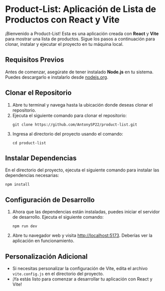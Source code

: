 # Product-List: Aplicación de Lista de Productos con React y Vite

¡Bienvenido a Product-List! Esta es una aplicación creada con **React** y **Vite** para mostrar una lista de productos. Sigue los pasos a continuación para clonar, instalar y ejecutar el proyecto en tu máquina local.

## Requisitos Previos

Antes de comenzar, asegúrate de tener instalado **Node.js** en tu sistema. Puedes descargarlo e instalarlo desde [nodejs.org](https://nodejs.org/).

## Clonar el Repositorio

1. Abre tu terminal y navega hasta la ubicación donde deseas clonar el repositorio.
2. Ejecuta el siguiente comando para clonar el repositorio:
   ```
   git clone https://github.com/AntonySP22/product-list.git
   ```
3. Ingresa al directorio del proyecto usando el comando:
   ```
   cd product-list
   ```

## Instalar Dependencias

En el directorio del proyecto, ejecuta el siguiente comando para instalar las dependencias necesarias:

```
npm install
```

## Configuración de Desarrollo

1. Ahora que las dependencias están instaladas, puedes iniciar el servidor de desarrollo. Ejecuta el siguiente comando:
   ```
   npm run dev
   ```
2. Abre tu navegador web y visita [http://localhost:5173](http://localhost:5173). Deberías ver la aplicación en funcionamiento.

## Personalización Adicional

- Si necesitas personalizar la configuración de Vite, edita el archivo `vite.config.js` en el directorio del proyecto.
- ¡Ya estás listo para comenzar a desarrollar tu aplicación con React y Vite!
